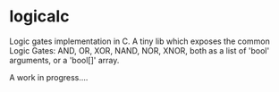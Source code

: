 # logicalc
Logic gates implementation in C. A tiny lib which exposes the common Logic Gates: AND, OR, XOR, NAND, NOR, XNOR, both as a list of 'bool' arguments, or a 'bool[]' array.



A work in progress....
